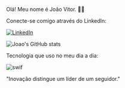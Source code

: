 Olá! Meu nome é João Vitor. 👋🏻

Conecte-se comigo através do LinkedIn:

[![LinkedIn](https://img.shields.io/badge/LinkedIn-0077B5?style=for-the-badge&logo=linkedin&logoColor=white)](www.linkedin.com/in/jovitor5)

![Joao's GitHub stats](https://github-readme-stats.vercel.app/api?username=Jovitor5&show_icons=true&theme=dracula)

Tecnologia que uso no meu dia a dia:

![swif](https://img.shields.io/badge/Swift-FA7343?style=for-the-badge&logo=swift&logoColor=white)

"Inovação distingue um líder de um seguidor."
